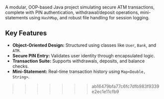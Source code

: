 
A modular, OOP-based Java project simulating secure ATM transactions, complete with PIN authentication, withdrawal/deposit operations, mini-statements using `HashMap`, and robust file handling for session logging.

##  Key Features

- **Object-Oriented Design:** Structured using classes like `User`, `Bank`, and `ATM`.
- **Secure PIN Entry:** Validates user identity through encapsulated logic.
- **Transaction Suite:** Supports withdrawals, deposits, and balance checks.
- **Mini-Statement:** Real-time transaction history using `Map<Double, String>`.


>>>>>>> ab16479bfa77c6fc7dfb983f9339e2ec1e11cfb9
